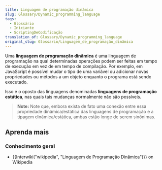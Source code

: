 ```yaml
---
title: Linguagem de programação dinâmica
slug: Glossary/Dynamic_programming_language
tags:
  - Glossário
  - Iniciante
  - ScriptingDeCodificação
translation_of: Glossary/Dynamic_programming_language
original_slug: Glossario/Linguagem_de_programação_dinâmica
---
```

Uma **linguagem de programação dinâmica** é uma linguagem de programação na qual determinadas operações podem ser feitas em tempo de execução em vez de em tempo de compilação. Por exemplo, em JavaScript é possível mudar o tipo de uma variável ou adicionar novas propriedades ou métodos a um objeto enquanto o programa está sendo executado.

Isso é o oposto das linguagens denominadas **linguagens de programação estática**, nas quais tais mudanças normalmente não são possíveis.

> **Note:** Note que, embora exista de fato uma conexão entre essa propriedade dinâmica/estática das linguagens de programação e a tipagem dinâmica/estática, ambas estão longe de serem sinônimas.

## Aprenda mais

### Conhecimento geral

- {{Interwiki("wikipedia", "Linguagem de Programação Dinâmica")}} on Wikipedia
